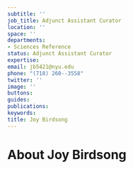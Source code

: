 ```yaml
---
subtitle: ''
job_title: Adjunct Assistant Curator
location: ''
space: ''
departments:
- Sciences Reference
status: Adjunct Assistant Curator
expertise: 
email: jb5421@nyu.edu
phone: "(718) 260--3558"
twitter: ''
image: ''
buttons: 
guides: 
publications: 
keywords: 
title: Joy Birdsong
---
```


# About Joy Birdsong